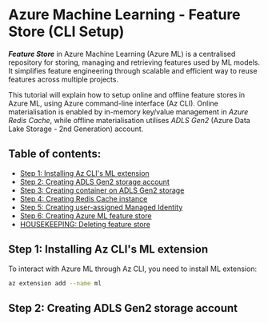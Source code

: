 # Azure Machine Learning - Feature Store (CLI Setup)

**_Feature Store_** in Azure Machine Learning (Azure ML) is a centralised repository for storing, managing and retrieving features used by ML models. It simplifies feature engineering through scalable and efficient way to reuse features across multiple projects.

This tutorial will explain how to setup online and offline feature stores in Azure ML, using Azure command-line interface (Az CLI). Online materialisation is enabled by in-memory key/value management in _Azure Redis Cache_, while offline materialisation utilises _ADLS Gen2_ (Azure Data Lake Storage - 2nd Generation) account.

## Table of contents:
- [Step 1: Installing Az CLI's ML extension](https://github.com/LazaUK/AzureML-FeatureStore-CLI#step-1-installing-az-clis-ml-extension)
- [Step 2: Creating ADLS Gen2 storage account]()
- [Step 3: Creating container on ADLS Gen2 storage]()
- [Step 4: Creating Redis Cache instance]()
- [Step 5: Creating user-assigned Managed Identity]()
- [Step 6: Creating Azure ML feature store]()
- [HOUSEKEEPING: Deleting feature store]()

## Step 1: Installing Az CLI's ML extension
To interact with Azure ML through Az CLI, you need to install ML extension:
``` Bash
az extension add --name ml
```

## Step 2: Creating ADLS Gen2 storage account
